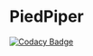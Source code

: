 # PiedPiper
[![Codacy Badge](https://api.codacy.com/project/badge/Grade/095ebaece7814b589a6130f85cca2405)](https://app.codacy.com/app/will289/PiedPiper?utm_source=github.com&utm_medium=referral&utm_content=ktsuench/PiedPiper&utm_campaign=Badge_Grade_Settings)